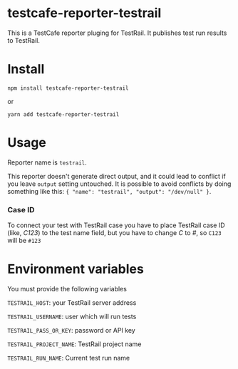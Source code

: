 # testcafe-reporter-testrail

This is a TestCafe reporter pluging for TestRail. It publishes test run results to TestRail.  

# Install

```shell script
npm install testcafe-reporter-testrail
```
or
```shell script
yarn add testcafe-reporter-testrail
```

# Usage

Reporter name is `testrail`.

This reporter doesn't generate direct output, and it could lead to conflict if you leave `output` setting untouched.
It is possible to avoid conflicts by doing something like this: `{ "name": "testrail", "output": "/dev/null" }`.

### Case ID

To connect your test with TestRail case you have to place TestRail case ID (like, *C123*) to
the test name field, but you have to change *C* to *#*, so `C123` will be `#123`

# Environment variables

You must provide the following variables

`TESTRAIL_HOST`: your TestRail server address

`TESTRAIL_USERNAME`: user which will run tests

`TESTRAIL_PASS_OR_KEY`: password or API key

`TESTRAIL_PROJECT_NAME`: TestRail project name

`TESTRAIL_RUN_NAME`: Current test run name 

